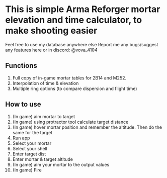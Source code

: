 # This is simple Arma Reforger mortar elevation and time calculator, to make shooting easier
Feel free to use my database anywhere else
Report me any bugs/suggest any features here or in discord: @vova_4104

## Functions
1. Full copy of in-game mortar tables for 2B14 and M252.
2. Interpolation of time & elevation
3. Multiple ring options (to compare dispersion and flight time)

## How to use
1. (In game) aim mortar to target
2. (In game) using protractor tool calculate target distance
3. (In game) hover mortar position and remember the altitude. Then do the same for the target
3. Run app
4. Select your mortar
5. Select your shell
6. Enter target dist
7. Enter mortar & target altitude
8. (In game) aim your mortar to the output values
9. (In game) Fire